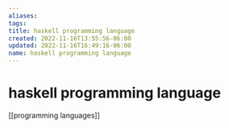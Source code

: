 ```yaml
---
aliases: 
tags: 
title: haskell programming language
created: 2022-11-16T13:55:56-06:00
updated: 2022-11-16T16:49:16-06:00
name: haskell programming language
---
```

# haskell programming language

[[programming languages]]